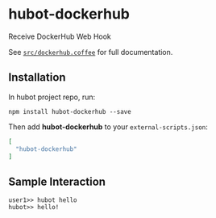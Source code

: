 # hubot-dockerhub

Receive DockerHub Web Hook

See [`src/dockerhub.coffee`](src/dockerhub.coffee) for full documentation.

## Installation

In hubot project repo, run:

`npm install hubot-dockerhub --save`

Then add **hubot-dockerhub** to your `external-scripts.json`:

```json
[
  "hubot-dockerhub"
]
```

## Sample Interaction

```
user1>> hubot hello
hubot>> hello!
```
